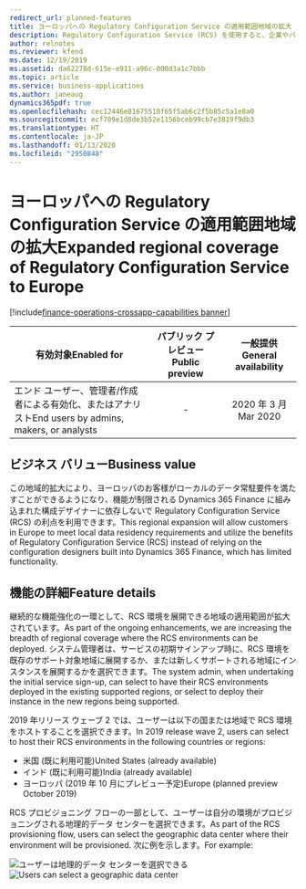 ```yaml
---
redirect_url: planned-features
title: ヨーロッパへの Regulatory Configuration Service の適用範囲地域の拡大
description: Regulatory Configuration Service (RCS) を使用すると、企業やパワー ユーザーは、法的要件の変更によって頻繁に影響を受ける規制レポート、E-Invoice、請求書レイアウト、支払方法、および税規則を構成できます。 これらの構成は、複数のアプリケーションまたは 1 つのアプリケーションの複数のバージョンでコードを書くのではなく、1 か所で行うことができます。
author: relnotes
ms.reviewer: kfend
ms.date: 12/19/2019
ms.assetid: da62278d-615e-e911-a96c-000d3a1c7bbb
ms.topic: article
ms.service: business-applications
ms.author: janeaug
dynamics365pdf: true
ms.openlocfilehash: cec12446e81675510f65f5ab6c2f5b85c5a1e8a0
ms.sourcegitcommit: ecf709e1d8de3b52e1156bceb99cb7e3819f9db3
ms.translationtype: HT
ms.contentlocale: ja-JP
ms.lasthandoff: 01/13/2020
ms.locfileid: "2950848"
---
```

<!--from editor: In the list of countries, below, is "planned preview" correct for Europe or should it be "public preview"? -->


# <a name="expanded-regional-coverage-of-regulatory-configuration-service-to-europe"></a><span data-ttu-id="7dfb7-104">ヨーロッパへの Regulatory Configuration Service の適用範囲地域の拡大</span><span class="sxs-lookup"><span data-stu-id="7dfb7-104">Expanded regional coverage of Regulatory Configuration Service to Europe</span></span>
[!include[finance-operations-crossapp-capabilities banner](../includes/finance-operations-crossapp-capabilities.md)]

| <span data-ttu-id="7dfb7-105">有効対象</span><span class="sxs-lookup"><span data-stu-id="7dfb7-105">Enabled for</span></span>    |  <span data-ttu-id="7dfb7-106">パブリック プレビュー</span><span class="sxs-lookup"><span data-stu-id="7dfb7-106">Public preview</span></span> | <span data-ttu-id="7dfb7-107">一般提供</span><span class="sxs-lookup"><span data-stu-id="7dfb7-107">General availability</span></span> | 
| ---------- | :----------: |:----------: |
|<span data-ttu-id="7dfb7-108">エンド ユーザー、管理者/作成者による有効化、またはアナリスト</span><span class="sxs-lookup"><span data-stu-id="7dfb7-108">End users by admins, makers, or analysts</span></span>|-| <span data-ttu-id="7dfb7-109">2020 年 3 月</span><span class="sxs-lookup"><span data-stu-id="7dfb7-109">Mar 2020</span></span>|


## <a name="business-value"></a><span data-ttu-id="7dfb7-110">ビジネス バリュー</span><span class="sxs-lookup"><span data-stu-id="7dfb7-110">Business value</span></span>
<!-- bv start -->
<span data-ttu-id="7dfb7-111">この地域的拡大により、ヨーロッパのお客様がローカルのデータ常駐要件を満たすことができるようになり、機能が制限される Dynamics 365 Finance に組み込まれた構成デザイナーに依存しないで Regulatory Configuration Service (RCS) の利点を利用できます。</span><span class="sxs-lookup"><span data-stu-id="7dfb7-111">This regional expansion will allow customers in Europe to meet local data residency requirements and utilize the benefits of Regulatory Configuration Service (RCS) instead of relying on the configuration designers built into Dynamics 365 Finance, which has limited functionality.</span></span>
<!-- bv end -->



## <a name="feature-details"></a><span data-ttu-id="7dfb7-112">機能の詳細</span><span class="sxs-lookup"><span data-stu-id="7dfb7-112">Feature details</span></span>
<!--feature detail start -->
<span data-ttu-id="7dfb7-113">継続的な機能強化の一環として、RCS 環境を展開できる地域の適用範囲が拡大されています。</span><span class="sxs-lookup"><span data-stu-id="7dfb7-113">As part of the ongoing enhancements, we are increasing the breadth of regional coverage where the RCS environments can be deployed.</span></span> <span data-ttu-id="7dfb7-114">システム管理者は、サービスの初期サインアップ時に、RCS 環境を既存のサポート対象地域に展開するか、または新しくサポートされる地域にインスタンスを展開するかを選択できます。</span><span class="sxs-lookup"><span data-stu-id="7dfb7-114">The system admin, when undertaking the initial service sign-up, can select to have their RCS environments deployed in the existing supported regions, or select to deploy their instance in the new regions being supported.</span></span> 

<span data-ttu-id="7dfb7-115">2019 年リリース ウェーブ 2 では、ユーザーは以下の国または地域で RCS 環境をホストすることを選択できます。</span><span class="sxs-lookup"><span data-stu-id="7dfb7-115">In 2019 release wave 2, users can select to host their RCS environments in the following countries or regions:</span></span> 

-  <span data-ttu-id="7dfb7-116">米国 (既に利用可能)</span><span class="sxs-lookup"><span data-stu-id="7dfb7-116">United States (already available)</span></span> 
-  <span data-ttu-id="7dfb7-117">インド (既に利用可能)</span><span class="sxs-lookup"><span data-stu-id="7dfb7-117">India (already available)</span></span> 
-  <span data-ttu-id="7dfb7-118">ヨーロッパ (2019 年 10 月にプレビュー予定)</span><span class="sxs-lookup"><span data-stu-id="7dfb7-118">Europe (planned preview October 2019)</span></span> 

<span data-ttu-id="7dfb7-119">RCS プロビジョニング フローの一部として、ユーザーは自分の環境がプロビジョニングされる地理的データ センターを選択できます。</span><span class="sxs-lookup"><span data-stu-id="7dfb7-119">As part of the RCS provisioning flow, users can select the geographic data center where their environment will be provisioned.</span></span> <span data-ttu-id="7dfb7-120">次に例を示します。</span><span class="sxs-lookup"><span data-stu-id="7dfb7-120">For example:</span></span>

<span data-ttu-id="7dfb7-121">![ユーザーは地理的データ センターを選択できる](media/expanded-regional-coverage-regulatory-configuration-service-china-europe-1.png "ユーザーは地理的データ センターを選択できる")</span><span class="sxs-lookup"><span data-stu-id="7dfb7-121">![Users can select a geographic data center](media/expanded-regional-coverage-regulatory-configuration-service-china-europe-1.png "Users can select a geographic data center")</span></span>
<!--feature detail end -->









